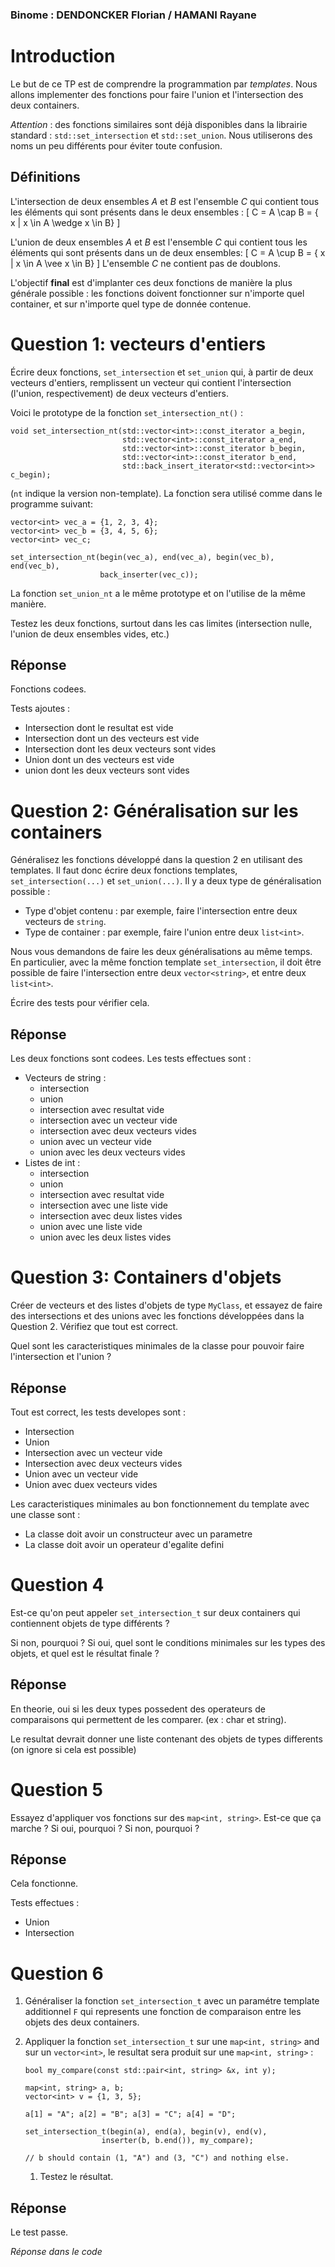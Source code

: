 

### Binome : DENDONCKER Florian / HAMANI Rayane

# Introduction

Le but de ce TP est de comprendre la programmation par *templates*.
Nous allons implementer des fonctions pour faire l'union et
l'intersection des deux containers.  

*Attention* : des fonctions similaires sont déjà disponibles dans la
librairie standard : `std::set_intersection` et
`std::set_union`. Nous utiliserons des noms un peu différents pour
éviter toute confusion.


## Définitions

L'intersection de deux ensembles *A* et *B* est l'ensemble *C* qui
contient tous les éléments qui sont présents dans le deux ensembles :
\[
       C = A \cap B = { x | x \in A \wedge x \in B}
   \]

L'union de deux ensembles *A* et *B* est l'ensemble *C* qui contient
tous les éléments qui sont présents dans un de deux ensembles:
\[
       C = A \cup B = { x | x \in A \vee x \in B}
   \]
L'ensemble *C* ne contient pas de doublons.

L'objectif **final** est d'implanter ces deux fonctions de manière la
plus générale possible : les fonctions doivent fonctionner sur
n'importe quel container, et sur n'importe quel type de donnée
contenue.


# Question 1: vecteurs d'entiers

Écrire deux fonctions, `set_intersection` et `set_union` qui, à
partir de deux vecteurs d'entiers, remplissent un vecteur qui
contient l'intersection (l'union, respectivement) de deux vecteurs
d'entiers.

Voici le prototype de la fonction `set_intersection_nt()` :

    void set_intersection_nt(std::vector<int>::const_iterator a_begin, 
                             std::vector<int>::const_iterator a_end, 
                             std::vector<int>::const_iterator b_begin, 
                             std::vector<int>::const_iterator b_end,
                             std::back_insert_iterator<std::vector<int>> c_begin);

(`nt` indique la version non-template). 
La fonction sera utilisé comme dans le programme suivant: 

    vector<int> vec_a = {1, 2, 3, 4};
    vector<int> vec_b = {3, 4, 5, 6};
    vector<int> vec_c;
    
    set_intersection_nt(begin(vec_a), end(vec_a), begin(vec_b), end(vec_b), 
                        back_inserter(vec_c));

La fonction `set_union_nt` a le même prototype et on l'utilise de la
même manière.

Testez les deux fonctions, surtout dans les cas limites (intersection
nulle, l'union de deux ensembles vides, etc.) 


## Réponse

Fonctions codees.

Tests ajoutes : 

- Intersection dont le resultat est vide
- Intersection dont un des vecteurs est vide
- Intersection dont les deux vecteurs sont vides
- Union dont un des vecteurs est vide
- union dont les deux vecteurs sont vides


# Question 2: Généralisation sur les containers

Généralisez les fonctions développé dans la question 2 en utilisant
des templates. Il faut donc écrire deux fonctions templates,
`set_intersection(...)` et `set_union(...)`.  Il y a deux type de
généralisation possible :

-   Type d'objet contenu : par exemple, faire l'intersection entre
    deux vecteurs de `string`.
-   Type de container : par exemple, faire l'union entre deux `list<int>`.

Nous vous demandons de faire <span class="underline">les deux généralisations</span> au même
temps. En particulier, avec la même fonction template
`set_intersection`, il doit être possible de faire l'intersection
entre deux `vector<string>`, et entre deux `list<int>`. 

Écrire des tests pour vérifier cela. 


## Réponse

Les deux fonctions sont codees. Les tests effectues sont :

- Vecteurs de string :
  - intersection
  - union
  - intersection avec resultat vide
  - intersection avec un vecteur vide
  - intersection avec deux vecteurs vides
  - union avec un vecteur vide
  - union avec les deux vecteurs vides
- Listes de int : 
  - intersection
  - union
  - intersection avec resultat vide
  - intersection avec une liste vide
  - intersection avec deux listes vides
  - union avec une liste vide
  - union avec les deux listes vides


# Question 3: Containers d'objets

Créer de vecteurs et des listes d'objets de type `MyClass`, et
essayez de faire des intersections et des unions avec les fonctions
développées dans la Question 2. Vérifiez que tout est correct.

Quel sont les caracteristiques minimales de la classe pour
pouvoir faire l'intersection et l'union ?


## Réponse

Tout est correct, les tests developes sont :

- Intersection
- Union
- Intersection avec un vecteur vide
- Intersection avec deux vecteurs vides
- Union avec un vecteur vide
- Union avec duex vecteurs vides



Les caracteristiques minimales au bon fonctionnement du template avec une classe sont :

- La classe doit avoir un constructeur avec un parametre
- La classe doit avoir un operateur d'egalite defini


# Question 4

Est-ce qu'on peut appeler `set_intersection_t` sur deux containers qui
contiennent objets de type différents ? 

Si non, pourquoi ? Si oui, quel sont le conditions minimales
sur les types des objets, et quel est le résultat finale ?


## Réponse

En theorie, oui si les deux types possedent des operateurs de comparaisons qui permettent de les comparer. (ex : char et string).

Le resultat devrait donner une liste contenant des objets de types differents (on ignore si cela est possible)


# Question 5

Essayez d'appliquer vos fonctions sur des `map<int, string>`. 
Est-ce que ça marche ? Si oui, pourquoi ? Si non, pourquoi ?


## Réponse

Cela fonctionne.

Tests effectues : 

- Union
- Intersection

# Question 6

1.  Généraliser la fonction `set_intersection_t` avec un paramétre
    template additionnel `F` qui represents une fonction de
    comparaison entre les objets des deux containers.

2.  Appliquer la fonction `set_intersection_t` sur une `map<int,
         string>` and sur un `vector<int>`, le resultat sera produit sur
    une `map<int, string>` :
    
        bool my_compare(const std::pair<int, string> &x, int y);
        
        map<int, string> a, b;
        vector<int> v = {1, 3, 5};
        
        a[1] = "A"; a[2] = "B"; a[3] = "C"; a[4] = "D";
        
        set_intersection_t(begin(a), end(a), begin(v), end(v), 
                         inserter(b, b.end()), my_compare); 
        
        // b should contain (1, "A") and (3, "C") and nothing else. 
    
    1.  Testez le résultat.

## Réponse

Le test passe.

*Réponse dans le code* 

